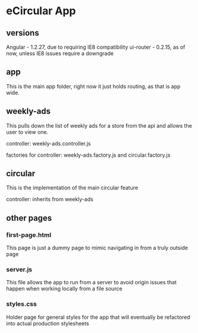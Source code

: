 # eCircular App

## versions
Angular - 1.2.27, due to requiring IE8 compatibility
ui-router - 0.2.15, as of now, unless IE8 issues require a downgrade

## app
This is the main app folder, right now it just holds routing, as that is app wide.

## weekly-ads
This pulls down the list of weekly ads for a store from the api and allows the user to view one.

controller: weekly-ads.controller.js

factories for controller: weekly-ads.factory.js and circular.factory.js

## circular
This is the implementation of the main circular feature

controller: inherits from weekly-ads

## other pages

### first-page.html
This page is just a dummy page to mimic navigating in from a truly outside page

### server.js
This file allows the app to run from a server to avoid origin issues that happen when working locally from a file source

### styles.css
Holder page for general styles for the app that will eventually be refactored into actual production stylesheets